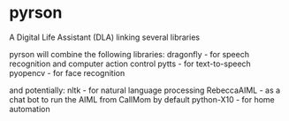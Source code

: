 pyrson
======

A Digital Life Assistant (DLA) linking several libraries

pyrson will combine the following libraries:
dragonfly - for speech recognition and computer action control
pytts - for text-to-speech
pyopencv - for face recognition

and potentially:
nltk - for natural language processing
RebeccaAIML - as a chat bot to run the AIML from CallMom by default
python-X10 - for home automation